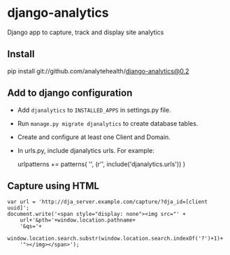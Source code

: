 django-analytics
================

Django app to capture, track and display site analytics

Install
-------
pip install git://github.com/analytehealth/django-analytics@0.2

Add to django configuration
---------------------------
* Add `djanalytics` to `INSTALLED_APPS` in settings.py file.
* Run `manage.py migrate djanalytics` to create database tables.
* Create and configure at least one Client and Domain.
* In urls.py, include djanalytics urls. For example:

    urlpatterns += patterns(
        '',
        (r'', include('djanalytics.urls'))
    )

Capture using HTML
------------------

    var url = 'http://dja_server.example.com/capture/?dja_id=[client uuid]';
    document.write('<span style="display: none"><img src="' +
        url+'&pth='+window.location.pathname+
        '&qs='+
        window.location.search.substr(window.location.search.indexOf('?')+1)+
        '"></img></span>');